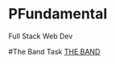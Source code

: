 # PFundamental
Full Stack Web Dev

#The Band Task
<a href="[FrontEnd/day 2/exercise/.index.html]">THE BAND</a>

